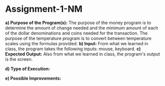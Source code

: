 # Assignment-1-NM
**a) Purpose of the Program(s):**
The purpose of the money program is to determine the amount of change needed and the minimum amount of each of the dollar denominations and coins needed for the transaction. The purpose of the temperature program is to convert between temperature scales using the formulas provided.
**b) Input:**
From what we learned in class, the program takes the following inputs: mouse, keyboard. 
**c) Expected Output:**
Also from what we learned in class, the program's output is the screen.

**d) Type of Execution:**


**e) Possible Improvements:**
